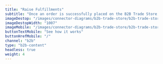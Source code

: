 ```yaml
---
title: "Raise Fulfillments"
subtitle: "Once an order is successfully placed on the B2B Trade Store, one of our fulfillment partners can be automatically notified to deliver."
imageDestop: "/images/connector-diagrams/b2b-trade-store/b2b-trade-store-4-desk.svg"
imageDestopWidth: "1007"
imageMobile: "/images/connector-diagrams/b2b-trade-store/b2b-trade-store-4-mobile.svg"
buttonTextMobile: "See how it works"
buttonHrefMobile: "/" 
channel: "b2b"
type: "b2b-content"
headless: true
weight: 4
---
```

